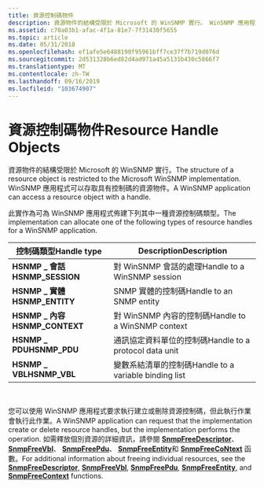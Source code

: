 ```yaml
---
title: 資源控制碼物件
description: 資源物件的結構受限於 Microsoft 的 WinSNMP 實行。 WinSNMP 應用程式可以存取具有控制碼的資源物件。
ms.assetid: c70a03b1-afac-4f1a-81e7-7f31430f5655
ms.topic: article
ms.date: 05/31/2018
ms.openlocfilehash: ef1afe5e6488190f95961bff7ce37f7b719d076d
ms.sourcegitcommit: 2d531328b6ed82d4ad971a45a5131b430c5866f7
ms.translationtype: MT
ms.contentlocale: zh-TW
ms.lasthandoff: 09/16/2019
ms.locfileid: "103674907"
---
```

# <a name="resource-handle-objects"></a><span data-ttu-id="5e548-104">資源控制碼物件</span><span class="sxs-lookup"><span data-stu-id="5e548-104">Resource Handle Objects</span></span>

<span data-ttu-id="5e548-105">資源物件的結構受限於 Microsoft 的 WinSNMP 實行。</span><span class="sxs-lookup"><span data-stu-id="5e548-105">The structure of a resource object is restricted to the Microsoft WinSNMP implementation.</span></span> <span data-ttu-id="5e548-106">WinSNMP 應用程式可以存取具有控制碼的資源物件。</span><span class="sxs-lookup"><span data-stu-id="5e548-106">A WinSNMP application can access a resource object with a handle.</span></span>

<span data-ttu-id="5e548-107">此實作為可為 WinSNMP 應用程式佈建下列其中一種資源控制碼類型。</span><span class="sxs-lookup"><span data-stu-id="5e548-107">The implementation can allocate one of the following types of resource handles for a WinSNMP application.</span></span>

| <span data-ttu-id="5e548-108">控制碼類型</span><span class="sxs-lookup"><span data-stu-id="5e548-108">Handle type</span></span>        | <span data-ttu-id="5e548-109">Description</span><span class="sxs-lookup"><span data-stu-id="5e548-109">Description</span></span>                       |
|--------------------|-----------------------------------|
| <span data-ttu-id="5e548-110">**HSNMP \_ 會話**</span><span class="sxs-lookup"><span data-stu-id="5e548-110">**HSNMP\_SESSION**</span></span> | <span data-ttu-id="5e548-111">對 WinSNMP 會話的處理</span><span class="sxs-lookup"><span data-stu-id="5e548-111">Handle to a WinSNMP session</span></span>       |
| <span data-ttu-id="5e548-112">**HSNMP \_ 實體**</span><span class="sxs-lookup"><span data-stu-id="5e548-112">**HSNMP\_ENTITY**</span></span>  | <span data-ttu-id="5e548-113">SNMP 實體的控制碼</span><span class="sxs-lookup"><span data-stu-id="5e548-113">Handle to an SNMP entity</span></span>          |
| <span data-ttu-id="5e548-114">**HSNMP \_ 內容**</span><span class="sxs-lookup"><span data-stu-id="5e548-114">**HSNMP\_CONTEXT**</span></span> | <span data-ttu-id="5e548-115">對 WinSNMP 內容的控制碼</span><span class="sxs-lookup"><span data-stu-id="5e548-115">Handle to a WinSNMP context</span></span>       |
| <span data-ttu-id="5e548-116">**HSNMP \_ PDU**</span><span class="sxs-lookup"><span data-stu-id="5e548-116">**HSNMP\_PDU**</span></span>     | <span data-ttu-id="5e548-117">通訊協定資料單位的控制碼</span><span class="sxs-lookup"><span data-stu-id="5e548-117">Handle to a protocol data unit</span></span>    |
| <span data-ttu-id="5e548-118">**HSNMP \_ VBL**</span><span class="sxs-lookup"><span data-stu-id="5e548-118">**HSNMP\_VBL**</span></span>     | <span data-ttu-id="5e548-119">變數系結清單的控制碼</span><span class="sxs-lookup"><span data-stu-id="5e548-119">Handle to a variable binding list</span></span> |



 

<span data-ttu-id="5e548-120">您可以使用 WinSNMP 應用程式要求執行建立或刪除資源控制碼，但此執行作業會執行此作業。</span><span class="sxs-lookup"><span data-stu-id="5e548-120">A WinSNMP application can request that the implementation create or delete resource handles, but the implementation performs the operation.</span></span> <span data-ttu-id="5e548-121">如需釋放個別資源的詳細資訊，請參閱 [**SnmpFreeDescriptor**](/windows/desktop/api/Winsnmp/nf-winsnmp-snmpfreedescriptor)、 [**SnmpFreeVbl**](/windows/desktop/api/Winsnmp/nf-winsnmp-snmpfreevbl)、 [**SnmpFreePdu**](/windows/desktop/api/Winsnmp/nf-winsnmp-snmpfreepdu)、 [**SnmpFreeEntity**](/windows/desktop/api/Winsnmp/nf-winsnmp-snmpfreeentity)和 [**SnmpFreeCoNtext**](/windows/desktop/api/Winsnmp/nf-winsnmp-snmpfreecontext) 函數。</span><span class="sxs-lookup"><span data-stu-id="5e548-121">For additional information about freeing individual resources, see the [**SnmpFreeDescriptor**](/windows/desktop/api/Winsnmp/nf-winsnmp-snmpfreedescriptor), [**SnmpFreeVbl**](/windows/desktop/api/Winsnmp/nf-winsnmp-snmpfreevbl), [**SnmpFreePdu**](/windows/desktop/api/Winsnmp/nf-winsnmp-snmpfreepdu), [**SnmpFreeEntity**](/windows/desktop/api/Winsnmp/nf-winsnmp-snmpfreeentity), and [**SnmpFreeContext**](/windows/desktop/api/Winsnmp/nf-winsnmp-snmpfreecontext) functions.</span></span>

 

 




